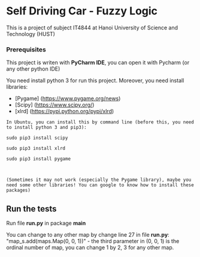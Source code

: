 # Self Driving Car - Fuzzy Logic

This is a project of subject IT4844 at Hanoi University of Science and Technology (HUST)

### Prerequisites

This project is writen with **PyCharm IDE**, you can open it with Pycharm (or any other python IDE)

You need install python 3 for run this project. Moreover, you need install libraries:
* [Pygame] (https://www.pygame.org/news)
* [Scipy] (https://www.scipy.org/)
* [xlrd] (https://pypi.python.org/pypi/xlrd)

```
In Ubuntu, you can install this by command line (before this, you need to install python 3 and pip3):

sudo pip3 install scipy

sudo pip3 install xlrd

sudo pip3 install pygame



(Sometimes it may not work (especially the Pygame library), maybe you need some other libraries! You can google to know how to install these packages)
```

## Run the tests

Run file **run.py** in package **main**

You can change to any other map by change line 27 in file **run.py**: "map_s.add(maps.Map(0, 0, 1))" -
the third parameter in (0, 0, 1) is the ordinal number of map, you can change 1 by 2, 3 for any other map.
